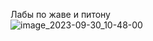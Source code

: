 Лабы по жаве и питону
<br>
![image_2023-09-30_10-48-00](https://github.com/dvapack/3-sem/assets/67041431/73395dac-3455-4a32-9924-e290d5861598)
